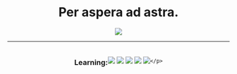 <h1 align="center">Per aspera ad astra. </h1> 
<p align="center">
<img src="https://ak6.picdn.net/shutterstock/videos/22001746/thumb/1.jpg?ip=x480" style="width=200px; height=200px"/>
</p>

<hr>

<div style= "display: flex; justify-content: center; align-items: center">
  <h3 align="center">Learning:</h3>
  <p align="center">
<img src="https://img.shields.io/badge/HTML5-E34F26?style=for-the-badge&logo=html5&logoColor=white"/>
<img src="https://img.shields.io/badge/CSS3-1572B6?style=for-the-badge&logo=css3&logoColor=white"/>
<img src="https://img.shields.io/badge/JavaScript-F7DF1E?style=for-the-badge&logo=javascript&logoColor=black"/>
<img src="https://img.shields.io/badge/C%2B%2B-00599C?style=for-the-badge&logo=c%2B%2B&logoColor=white"/>
<img src="https://img.shields.io/badge/Python-3776AB?style=for-the-badge&logo=python&logoColor=white"/>
   
    </p>
</div>
